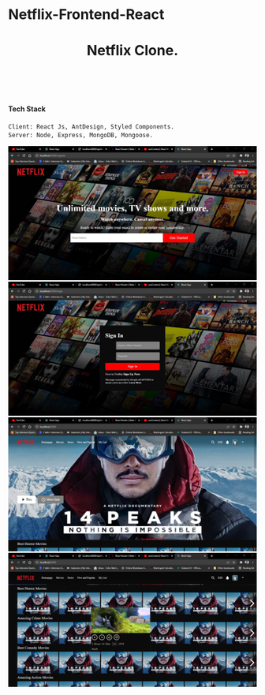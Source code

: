 # Netflix-Frontend-React
# <h1 align="center">Netflix Clone.</h1>

# <br/>
#### Tech Stack
 ``` sh
 Client: React Js, AntDesign, Styled Components.
 Server: Node, Express, MongoDB, Mongoose.
 ```
![](netflix/snapshots/Netflix%20register%20MERN.jpg)
![](netflix/snapshots/Netflix%20login%20MERN.jpg)
![](netflix/snapshots/home%20page%20netflix.jpg)
![](netflix/snapshots/category%20page%20netflix.jpg)
